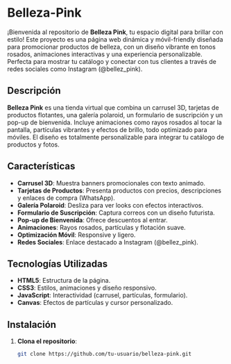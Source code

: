 # Belleza-Pink

¡Bienvenida al repositorio de **Belleza Pink**, tu espacio digital para brillar con estilo! Este proyecto es una página web dinámica y móvil-friendly diseñada para promocionar productos de belleza, con un diseño vibrante en tonos rosados, animaciones interactivas y una experiencia personalizable. Perfecta para mostrar tu catálogo y conectar con tus clientes a través de redes sociales como Instagram (@bellez_pink).

## Descripción

**Belleza Pink** es una tienda virtual que combina un carrusel 3D, tarjetas de productos flotantes, una galería polaroid, un formulario de suscripción y un pop-up de bienvenida. Incluye animaciones como rayos rosados al tocar la pantalla, partículas vibrantes y efectos de brillo, todo optimizado para móviles. El diseño es totalmente personalizable para integrar tu catálogo de productos y fotos.

## Características

- **Carrusel 3D**: Muestra banners promocionales con texto animado.
- **Tarjetas de Productos**: Presenta productos con precios, descripciones y enlaces de compra (WhatsApp).
- **Galería Polaroid**: Desliza para ver looks con efectos interactivos.
- **Formulario de Suscripción**: Captura correos con un diseño futurista.
- **Pop-up de Bienvenida**: Ofrece descuentos al entrar.
- **Animaciones**: Rayos rosados, partículas y flotación suave.
- **Optimización Móvil**: Responsive y ligero.
- **Redes Sociales**: Enlace destacado a Instagram (@bellez_pink).

## Tecnologías Utilizadas

- **HTML5**: Estructura de la página.
- **CSS3**: Estilos, animaciones y diseño responsivo.
- **JavaScript**: Interactividad (carrusel, partículas, formulario).
- **Canvas**: Efectos de partículas y cursor personalizado.

## Instalación

1. **Clona el repositorio**:
   ```bash
   git clone https://github.com/tu-usuario/belleza-pink.git
